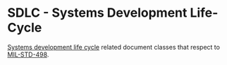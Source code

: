 # SDLC - Systems Development Life-Cycle

[Systems development life cycle](https://en.wikipedia.org/wiki/Systems_development_life_cycle) related document classes that respect to [MIL-STD-498](https://en.wikipedia.org/wiki/MIL-STD-498).
